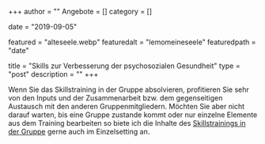 +++
author = ""
Angebote = []
category = []

date = "2019-09-05"

featured = "alteseele.webp"
featuredalt = "lemomeineseele"
featuredpath = "date"


title = "Skills zur Verbesserung der psychosozialen Gesundheit"
type = "post"
description = ""
+++


Wenn Sie das Skillstraining in der Gruppe absolvieren, profitieren Sie sehr von den Inputs und der Zusammenarbeit bzw. dem gegenseitigen Austausch mit den anderen Gruppenmitgliedern. Möchten Sie aber nicht darauf warten, bis eine Gruppe zustande kommt oder nur einzelne Elemente aus dem Training bearbeiten so biete ich die Inhalte des [Skillstrainings in der Gruppe](/skillstraining) gerne auch im Einzelsetting an.

